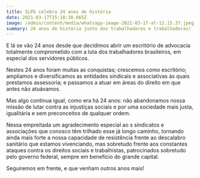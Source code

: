 ```yaml
---
title: SLPG celebra 24 anos de história
date: 2021-03-17T15:18:30.665Z
image: /admin/content/media/whatsapp-image-2021-03-17-at-12.15.37.jpeg
summary: 24 anos de história junto dos trabalhadores e trabalhadoras!
---
```

E lá se vão 24 anos desde que decidimos abrir um escritório de advocacia totalmente comprometido com a luta dos trabalhadores brasileiros, em especial dos servidores públicos.

Nestes 24 anos foram muitas as conquistas; crescemos como escritório; ampliamos e diversificamos as entidades sindicais e associativas às quais prestamos assessoria;  e passamos a atuar em áreas do direito em que antes não atuávamos. 

Mas algo continua igual, como era há 24 anos: não abandonamos nossa missão de lutar contra as injustiças sociais e por uma sociedade mais justa, igualitária e sem preconceitos de qualquer ordem.

Nessa empreitada um agradecimento especial ao s sindicatos e associações que conosco têm trilhado esse já longo caminho, tornando ainda mais forte a nossa capacidade de resistência frente ao descalabro sanitário que estamos vivenciando, mas sobretudo frente aos constantes ataques contra os direitos sociais e trabalhistas, patrocinados sobretudo pelo governo federal, sempre em benefício do grande capital.

Seguiremos em frente, e que venham outros anos mais!
